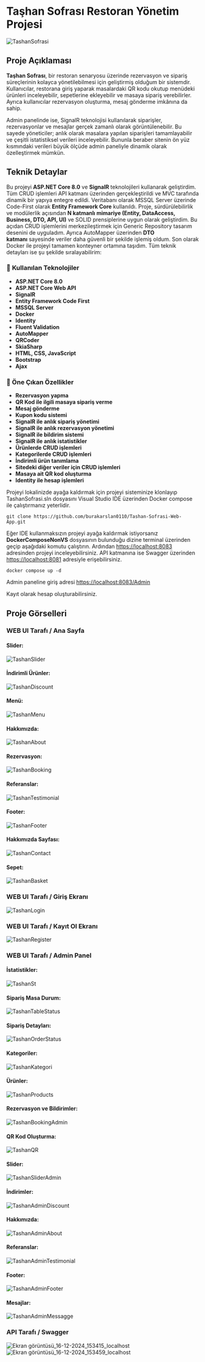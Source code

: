 # Taşhan Sofrası Restoran Yönetim Projesi
![TashanSofrasi](https://github.com/user-attachments/assets/a18b8a1f-b0cb-4140-a436-32c2fae0dd4b)
## Proje Açıklaması

**Taşhan Sofrası**, bir restoran senaryosu üzerinde rezervasyon ve sipariş süreçlerinin kolayca yönetilebilmesi için geliştirmiş olduğum bir sistemdir. Kullanıcılar, restorana giriş yaparak masalardaki QR kodu okutup menüdeki ürünleri inceleyebilir, sepetlerine ekleyebilir ve masaya sipariş verebilirler. Ayrıca kullanıcılar rezervasyon oluşturma, mesaj gönderme imkânına da sahip.

Admin panelinde ise, SignalR teknolojisi kullanılarak siparişler, rezervasyonlar  ve mesajlar gerçek zamanlı olarak görüntülenebilir. Bu sayede yöneticiler; anlık olarak masalara yapılan siparişleri tamamlayabilir ve çeşitli istatistiksel verileri inceleyebilir. Bununla beraber sitenin ön yüz kısmındaki verileri büyük ölçüde admin paneliyle dinamik olarak özelleştirmek mümkün. 

## Teknik Detaylar

Bu projeyi **ASP.NET Core 8.0** ve **SignalR** teknolojileri kullanarak geliştirdim. Tüm CRUD işlemleri API katmanı üzerinden gerçekleştirildi ve MVC tarafında dinamik bir yapıya entegre edildi. Veritabanı olarak MSSQL Server üzerinde Code-First olarak **Entity Framework Core** kullanıldı. Proje, sürdürülebilirlik ve modülerlik açısından **N katmanlı mimariye (Entity, DataAccess, Business, DTO, API, UI)** ve SOLID prensiplerine uygun olarak geliştirdim. Bu açıdan CRUD işlemlerini merkezileştirmek için Generic Repository tasarım desenini de uyguladım. Ayrıca AutoMapper üzerinden **DTO katmanı** sayesinde veriler daha güvenli bir şekilde işlemiş oldum. Son olarak Docker ile projeyi tamamen konteyner ortamına taşıdım. Tüm teknik detayları ise şu şekilde sıralayabilirim:

### 📌 **Kullanılan Teknolojiler**

- **ASP.NET Core 8.0**
- **ASP.NET Core Web API**
- **SignalR**
- **Entity Framework Code First**
- **MSSQL Server**
- **Docker**
- **Identity**
- **Fluent Validation**
- **AutoMapper**
- **QRCoder**
- **SkiaSharp**
- **HTML, CSS, JavaScript**
- **Bootstrap**
- **Ajax**

### 📌 Öne Çıkan Özellikler

- **Rezervasyon yapma**
- **QR Kod ile ilgili masaya sipariş verme**
- **Mesaj gönderme**
- **Kupon kodu sistemi**
- **SignalR ile anlık sipariş yönetimi**
- **SignalR ile anlık rezervasyon yönetimi**
- **SignalR ile bildirim sistemi**
- **SignalR ile anlık istatistikler**
- **Ürünlerde CRUD işlemleri**
- **Kategorilerde CRUD işlemleri**
- **İndirimli ürün tanımlama**
- **Sitedeki diğer veriler için CRUD işlemleri**
- **Masaya ait QR kod oluşturma**
- **Identity ile hesap işlemleri**

Projeyi lokalinizde ayağa kaldırmak için projeyi sisteminize klonlayıp TashanSofrasi.sln dosyasını Visual Studio IDE üzerinden Docker compose ile çalıştırmanız yeterlidir. 

```
git clone https://github.com/burakarslan0110/Tashan-Sofrasi-Web-App.git
```

Eğer IDE kullanmaksızın projeyi ayağa kaldırmak istiyorsanız **DockerComposeNonVS** dosyasının bulunduğu dizine terminal üzerinden geçip aşağıdaki komutu çalıştırın. Ardından [https://localhost:8083](https://localhost:8083) adresinden projeyi inceleyebilirsiniz. API katmanına ise Swagger üzerinden [https://localhost:8081](https://localhost:8081) adresiyle erişebilirsiniz.

```
docker compose up -d
```
Admin paneline giriş adresi [https://localhost:8083/Admin](https://localhost:8083/Admin)

Kayıt olarak hesap oluşturabilirsiniz.

## Proje Görselleri

### WEB UI Tarafı / Ana Sayfa

#### Slider:
![TashanSlider](https://github.com/user-attachments/assets/2ce297c0-21ac-444e-a67b-ee1fe4cbcede)
#### İndirimli Ürünler:
![TashanDiscount](https://github.com/user-attachments/assets/d5484b51-d910-4b4c-88a7-0194f11f313c)
#### Menü:
![TashanMenu](https://github.com/user-attachments/assets/eb710e41-e433-4ea7-adea-1aff1da78d03)
#### Hakkımızda:
![TashanAbout](https://github.com/user-attachments/assets/71619a7b-1489-4f13-a472-5f2847c85e28)
#### Rezervasyon:
![TashanBooking](https://github.com/user-attachments/assets/1310457a-672f-40d2-8933-7893ac347f01)
#### Referanslar:
![TashanTestimonial](https://github.com/user-attachments/assets/a37f47f3-9d4f-4fc7-9eb1-d0bf62cd74e0)
#### Footer:
![TashanFooter](https://github.com/user-attachments/assets/1a2f883e-afde-40fe-b100-0a861c6c1905)
#### Hakkımızda Sayfası:
![TashanContact](https://github.com/user-attachments/assets/06948bd7-0759-4bf1-8e1e-02b51d735d00)
#### Sepet:
![TashanBasket](https://github.com/user-attachments/assets/01297d12-b1f3-4d16-98c8-c7c1e3eba1b7)

### WEB UI Tarafı / Giriş Ekranı
![TashanLogin](https://github.com/user-attachments/assets/e7b1c57b-4774-464e-a08f-7c3fdaae5333)
### WEB UI Tarafı / Kayıt Ol Ekranı
![TashanRegister](https://github.com/user-attachments/assets/d1b5294f-7f4c-4ffe-89ac-c586cb57a9c9)

### WEB UI Tarafı / Admin Panel

#### İstatistikler:
![TashanSt](https://github.com/user-attachments/assets/f6ec2ad6-dfee-4df7-bb1b-e57eafc587aa)
#### Sipariş Masa Durum:
![TashanTableStatus](https://github.com/user-attachments/assets/e3d3c060-f3e9-40fc-abdc-41746e48b023)
#### Sipariş Detayları:
![TashanOrderStatus](https://github.com/user-attachments/assets/358f09ad-131e-4df9-a151-1d64180a186d)
#### Kategoriler:
![TashanKategori](https://github.com/user-attachments/assets/3f2d70fc-df46-49bf-8a23-8e748fa90b9b)
#### Ürünler:
![TashanProducts](https://github.com/user-attachments/assets/9d39582b-442b-415e-95d3-cbd748696f34)
#### Rezervasyon ve Bildirimler:
![TashanBookingAdmin](https://github.com/user-attachments/assets/909be789-0c8e-4bc1-ad16-53fcd75ec79b)
#### QR Kod Oluşturma:
![TashanQR](https://github.com/user-attachments/assets/7668a11f-70b2-4b02-88ac-8511be4214f8)
#### Slider:
![TashanSliderAdmin](https://github.com/user-attachments/assets/6792a9a4-028b-4b01-bc5a-8ade3a95496d)
#### İndirimler:
![TashanAdminDiscount](https://github.com/user-attachments/assets/70badead-b625-4f16-afc4-65b6080c5a2e)
#### Hakkımızda:
![TashanAdminAbout](https://github.com/user-attachments/assets/2e444aeb-1ff6-4e30-b051-26dfddc4a913)
#### Referanslar:
![TashanAdminTestimonial](https://github.com/user-attachments/assets/946f2b6a-3a60-454c-8bbb-60414eb9f1dc)
#### Footer:
![TashanAdminFooter](https://github.com/user-attachments/assets/f92e9906-aa99-42dd-ad03-cf8404fd08fa)
#### Mesajlar:
![TashanAdminMessagge](https://github.com/user-attachments/assets/3c186010-a8c6-42bf-bfb3-8ec9b1b7c3b2)
### API Tarafı / Swagger
![Ekran görüntüsü_16-12-2024_153415_localhost](https://github.com/user-attachments/assets/c9a39bd1-e221-4632-94b8-d61e693c20cf)
![Ekran görüntüsü_16-12-2024_153459_localhost](https://github.com/user-attachments/assets/23a37e68-86ff-4fbf-a55f-9925b42a1b59)


